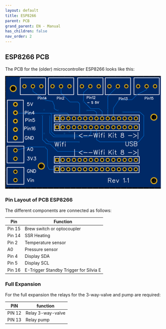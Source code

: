 ```yaml
---
layout: default
title: ESP8266
parent: PCB
grand_parent: EN - Manual
has_children: false
nav_order: 2
---
```


## ESP8266 PCB

The PCB for the (older) microcontroller ESP8266 looks like this:

![Platine ESP8266](/img/pcb/esp8266/pcb_esp8266_rev1_1.png)

### Pin Layout of PCB ESP8266

The different components are connected as follows:

| Pin    | Function                               |
| ------ | -------------------------------------- |
| Pin 15 | Brew switch or optocoupler             |
| Pin 14 | SSR Heating                            |
| Pin 2  | Temperature sensor                     |
| A0     | Pressure sensor                        |
| Pin 4  | Display SDA                            |
| Pin 5  | Display SCL                            |
| Pin 16 | E-Trigger Standby Trigger for Silvia E |

### Full Expansion

For the full expansion the relays for the 3-way-valve and pump are required:

| PIN    | function          |
| ------ | ----------------- |
| PIN 12 | Relay 3-way-valve |
| PIN 13 | Relay pump        |
